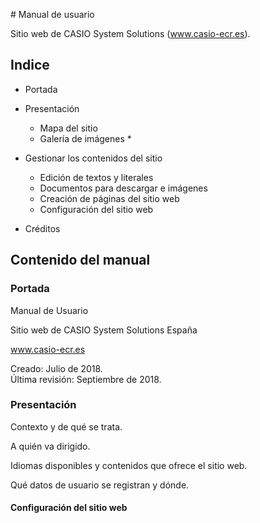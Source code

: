 # Manual de usuario

Sitio web de CASIO System Solutions (www.casio-ecr.es).


## Indice

- Portada
- Presentación
	- Mapa del sitio
	- Galería de imágenes *
- Gestionar los contenidos del sitio
	- Edición de textos y literales 
	- Documentos para descargar e imágenes 
	- Creación de páginas del sitio web
	- Configuración del sitio web

- Créditos
 

## Contenido del manual

### Portada

Manual de Usuario

Sitio web de CASIO System Solutions España

www.casio-ecr.es

Creado: Julio de 2018.  
Última revisión: Septiembre de 2018.

### Presentación

Contexto y de qué se trata.

A quién va dirigido.

Idiomas disponibles y contenidos que ofrece el sitio web.

Qué datos de usuario se registran y dónde.

#### Configuración del sitio web

